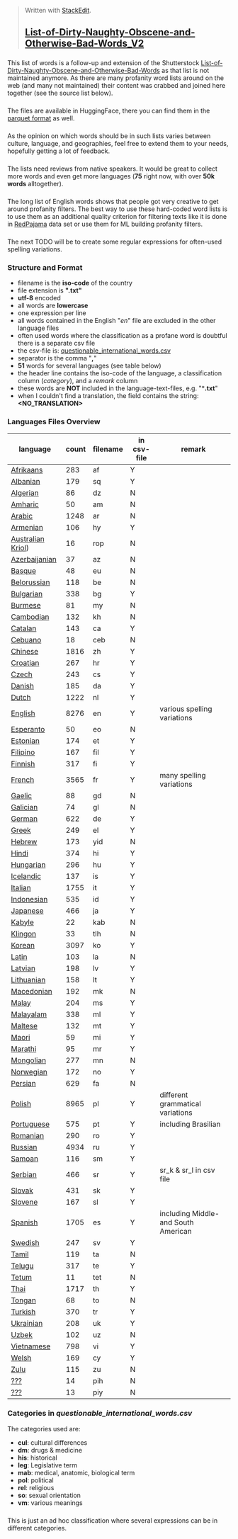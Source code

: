 > Written with [StackEdit](https://stackedit.io/).
> ## [List-of-Dirty-Naughty-Obscene-and-Otherwise-Bad-Words_V2](https://github.com/LDNOOBWV2/List-of-Dirty-Naughty-Obscene-and-Otherwise-Bad-Words_V2#list-of-dirty-naughty-obscene-and-otherwise-bad-words_v2)
### 
This list of words is a follow-up and extension of the Shutterstock [List-of-Dirty-Naughty-Obscene-and-Otherwise-Bad-Words](https://github.com/LDNOOBW/List-of-Dirty-Naughty-Obscene-and-Otherwise-Bad-Words/tree/master) as that list is not maintained anymore. As there are many profanity word lists around on the web (and many not maintained) their content was crabbed and joined here together (see the source list below). 
###
The files are available in HuggingFace, there you can find them in the [parquet format](https://huggingface.co/datasets/PeterGraebner/LDNOOBW_V2/tree/refs%2Fconvert%2Fparquet/default/train) as well.
###
As the opinion on which words should be in such lists varies between culture, language, and geographies, feel free to extend them to your needs, hopefully getting a lot of feedback.
###
The lists need reviews from native speakers. It would be great to collect more words and even get more languages (**75** right now, with over **50k words** alltogether).
###
The long list of English words shows that people got very creative to get around profanity filters. The best way to use these hard-coded word lists is to use them as an additional quality criterion for filtering texts like it is done in [RedPajama](https://github.com/togethercomputer/RedPajama-Data) data set or use them for ML building profanity filters.
###
The next TODO will be to create some regular expressions for often-used spelling variations.
### Structure and Format
 - filename is the **iso-code** of the country
 - file extension is **".txt"** 
 - **utf-8** encoded
 - all words are **lowercase**
 - one expression per line
 - all words contained in the English "*en*" file are excluded in the other language files
 - often used words where the classification as a profane word is doubtful there is a separate csv file
 - the csv-file is: [questionable_international_words.csv](questionable_international_words.csv)
 - separator is the comma "**,**"
 - **51** words for several languages (see table below)
 - the header line contains the iso-code of the language, a classification column (*category*), and a *remark* column
 - these words are **NOT** included in the language-text-files, e.g. "***.txt**"
 - when I couldn't find a translation, the field contains the string: **<NO_TRANSLATION>**
### Languages Files Overview
language | count | filename | in csv-file | remark
--- | --- | --- | --- | ---
 [Afrikaans](data/af.txt)	  | 283	| af |	Y|
 [Albanian](data/sq.txt) 	  | 179	| sq |	Y|
 [Algerian](data/dz.txt) 	  |  86	| dz |	N|
 [Amharic](data/am.txt)     |  50 | am | N|
 [Arabic](data/ar.txt)		    |1248	| ar |	N|
 [Armenian](data/hy.txt)	   | 106	| hy |	Y|
 [Australian Kriol](data/rop.txt))	|  16	| rop| N|
 [Azerbaijanian](data/az.txt)	     |  37	| az |	N|
 [Basque](data/eu.txt)		    |  48	| eu |	N|
 [Belorussian](data/be.txt)	| 118	| be |	N|
 [Bulgarian](data/bg.txt)	  | 338	| bg |	Y|
 [Burmese](data/my.txt)		   |  81	| my |	N|
 [Cambodian](data/kh.txt)   | 132	| kh |	N|
 [Catalan](data/ca.txt)		   | 143	| ca |	Y|
 [Cebuano](data/ceb.txt)		  |  18	| ceb|	N|
 [Chinese](data/zh.txt)		   |1816	| zh |	Y|
 [Croatian](data/hr.txt)	   | 267	| hr |	Y|
 [Czech](data/cs.txt)		     | 243	| cs |	Y|
 [Danish](data/da.txt)		    | 185	| da |	Y|
 [Dutch](data/nl.txt)		     |1222	| nl |	Y|
 [English](data/en.txt)		   |8276	| en |	Y| various spelling variations
 [Esperanto](data/eo.txt)	  |  50	| eo |	N|
 [Estonian](data/et.txt)	   | 174	| et |	Y|
 [Filipino](data/fil.txt)	  | 167	| fil|	Y|
 [Finnish](data/fi.txt)		   | 317	| fi |	Y|
 [French](data/fr.txt)		    |3565	| fr |	Y| many spelling variations
 [Gaelic](data/gd.txt)		    |  88	| gd |	N|
 [Galician](data/gl.txt)	   |  74	| gl |	N|
 [German](data/de.txt)		    | 622	| de |	Y|
 [Greek](data/el.txt)		     | 249	| el |	Y|
 [Hebrew](data/yid.txt)	    | 173	| yid|	N|
 [Hindi](data/hi.txt)		     | 374	| hi |	Y|
 [Hungarian](data/hu.txt)	  | 296	| hu |	Y|
 [Icelandic](data/is.txt)   | 137	| is |	Y|
 [Italian](data/it.txt)		   |1755	| it |	Y|
 [Indonesian](data/id.txt)	 | 535	| id |	Y|
 [Japanese](data/ja.txt)	   | 466	| ja |	Y| 
 [Kabyle](data/kab.txt)	   	|  22	| kab|	N|
 [Klingon](data/tlh.txt)   	|  33	| tlh|	N|
 [Korean](data/ko.txt)	    	|3097	| ko |	Y|
 [Latin](data/la.txt)	     	| 103	| la |	N|
 [Latvian](data/lv.txt)	   	| 198	| lv |	Y|
 [Lithuanian](data/lt.txt)	 | 158	| lt |	Y|
 [Macedonian](data/mk.txt)	 | 192	| mk |	N|
 [Malay](data/ms.txt)	     	| 204	| ms |	Y|
 [Malayalam](data/ml.txt)	  | 338	| ml |	Y|
 [Maltese](data/mt.txt)		   | 132	| mt |	Y|
 [Maori](data/mi.txt)	     	|  59	| mi |	Y|
 [Marathi](data/mr.txt)	   	|  95	| mr |	Y|
 [Mongolian](data/mn.txt)	  | 277	| mn |	N|
 [Norwegian](data/no.txt)  	| 172	| no |	Y|
 [Persian](data/fa.txt)	   	| 629	| fa |	N|
 [Polish](data/pl.txt)		    |8965	| pl |	Y| different grammatical variations
 [Portuguese](data/pt.txt) 	| 575	| pt |	Y| including Brasilian
 [Romanian](data/ro.txt)  	 | 290	| ro |	Y|
 [Russian](data/ru.txt)	   	|4934	| ru |	Y|
 [Samoan](data/sm.txt)		    | 116	| sm |	Y|
 [Serbian](data/sr.txt)	   	| 466	| sr |	Y| sr_k & sr_l in csv file
 [Slovak](data/sk.txt)	     | 431	| sk |	Y|
 [Slovene](data/sl.txt)		   | 167	| sl |	Y|
 [Spanish](data/es.txt)		   |1705	| es |	Y| including Middle- and South American
 [Swedish](data/sv.txt)	   	| 247	| sv |	Y|
 [Tamil](data/ta.txt)	     	| 119	| ta |	N|
 [Telugu](data/te.txt)		    | 317	| te |	Y|
 [Tetum](data/tet.txt)		    |  11	| tet|	N|
 [Thai](data/th.txt)	      	|1717	| th |	Y|
 [Tongan](data/to.txt)	    	|  68	| to |	N|
 [Turkish](data/tr.txt)    	| 370	| tr |	Y|
 [Ukrainian](data/uk.txt)	  | 208	| uk |	Y|
 [Uzbek](data/uz.txt)	     	| 102	| uz |	N|
 [Vietnamese](data/vi.txt)	 | 798	| vi |	Y|
 [Welsh](data/cy.txt)		     | 169	| cy |	Y|
 [Zulu](data/zu.txt)       	| 115	| zu |	N|
 [???](data/pih.txt)	      	|  14	| pih|	N|
 [???](data/piy.txt)	      	|  13	| piy|	N|
 
### Categories in *questionable_international_words.csv*
The categories used are:
 - **cul**: cultural differences
 - **dm**: drugs & medicine
 - **his**: historical 
 - **leg**: Legislative term
 - **mab**: medical, anatomic, biological term
 - **pol**: political
 - **rel**: religious
 - **so**: sexual orientation
 - **vm**: various meanings
###
 This is just an ad hoc classification where several expressions can be in different categories.
